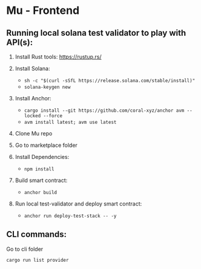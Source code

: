 # Mu - Frontend

## Running local solana test validator to play with API(s):
1. Install Rust tools:
   https://rustup.rs/

2. Install Solana:
   - `sh -c "$(curl -sSfL https://release.solana.com/stable/install)"`
   - `solana-keygen new`

3. Install Anchor:
   - `cargo install --git https://github.com/coral-xyz/anchor avm --locked --force`
   - `avm install latest; avm use latest`

4. Clone Mu repo

5. Go to marketplace folder

6. Install Dependencies:
   - `npm install`

7. Build smart contract:
   - `anchor build`

8. Run local test-validator and deploy smart contract:
   - `anchor run deploy-test-stack -- -y`


## CLI commands:
Go to cli folder

`cargo run list provider`